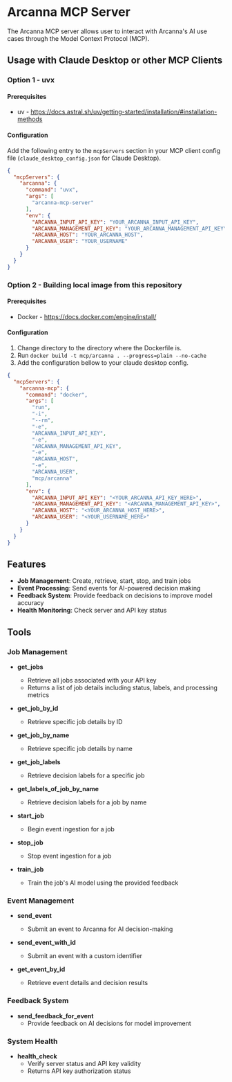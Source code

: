 # Arcanna MCP Server

The Arcanna MCP server allows user to interact with Arcanna's AI use cases through the Model Context Protocol (MCP).

## Usage with Claude Desktop or other MCP Clients

### Option 1 - uvx
#### Prerequisites
- uv - https://docs.astral.sh/uv/getting-started/installation/#installation-methods

#### Configuration
Add the following entry to the `mcpServers` section in your MCP client config file (`claude_desktop_config.json` for Claude
Desktop).

```json
{
  "mcpServers": {
    "arcanna": {
      "command": "uvx",
      "args": [
        "arcanna-mcp-server"
      ],
      "env": {
        "ARCANNA_INPUT_API_KEY": "YOUR_ARCANNA_INPUT_API_KEY",
        "ARCANNA_MANAGEMENT_API_KEY": "YOUR_ARCANNA_MANAGEMENT_API_KEY",
        "ARCANNA_HOST": "YOUR_ARCANNA_HOST",
        "ARCANNA_USER": "YOUR_USERNAME"
      }
    }
  }
}
```

### Option 2 - Building local image from this repository
#### Prerequisites
- Docker - https://docs.docker.com/engine/install/

#### Configuration
1. Change directory to the directory where the Dockerfile is.
2. Run ```docker build -t mcp/arcanna . --progress=plain --no-cache```
3. Add the configuration bellow to your claude desktop config.
```json
{
  "mcpServers": {
    "arcanna-mcp": {
      "command": "docker",
      "args": [
        "run",
        "-i",
        "--rm",
        "-e",
        "ARCANNA_INPUT_API_KEY",
        "-e",
        "ARCANNA_MANAGEMENT_API_KEY",
        "-e",
        "ARCANNA_HOST",
        "-e",
        "ARCANNA_USER",
        "mcp/arcanna"
      ],
      "env": {
        "ARCANNA_INPUT_API_KEY": "<YOUR_ARCANNA_API_KEY_HERE>",
        "ARCANNA_MANAGEMENT_API_KEY": "<ARCANNA_MANAGEMENT_API_KEY>",
        "ARCANNA_HOST": "<YOUR_ARCANNA_HOST_HERE>",
        "ARCANNA_USER": "<YOUR_USERNAME_HERE>"
      }
    }
  }
}
```


## Features

- **Job Management**: Create, retrieve, start, stop, and train jobs
- **Event Processing**: Send events for AI-powered decision making
- **Feedback System**: Provide feedback on decisions to improve model accuracy
- **Health Monitoring**: Check server and API key status

## Tools

### Job Management
- **get_jobs**
  - Retrieve all jobs associated with your API key
  - Returns a list of job details including status, labels, and processing metrics

- **get_job_by_id**
  - Retrieve specific job details by ID

- **get_job_by_name**
  - Retrieve specific job details by name

- **get_job_labels**
  - Retrieve decision labels for a specific job

- **get_labels_of_job_by_name**
  - Retrieve decision labels for a job by name

- **start_job**
  - Begin event ingestion for a job

- **stop_job**
  - Stop event ingestion for a job

- **train_job**
  - Train the job's AI model using the provided feedback

### Event Management
- **send_event**
  - Submit an event to Arcanna for AI decision-making

- **send_event_with_id**
  - Submit an event with a custom identifier

- **get_event_by_id**
  - Retrieve event details and decision results

### Feedback System
- **send_feedback_for_event**
  - Provide feedback on AI decisions for model improvement

### System Health
- **health_check**
  - Verify server status and API key validity
  - Returns API key authorization status

